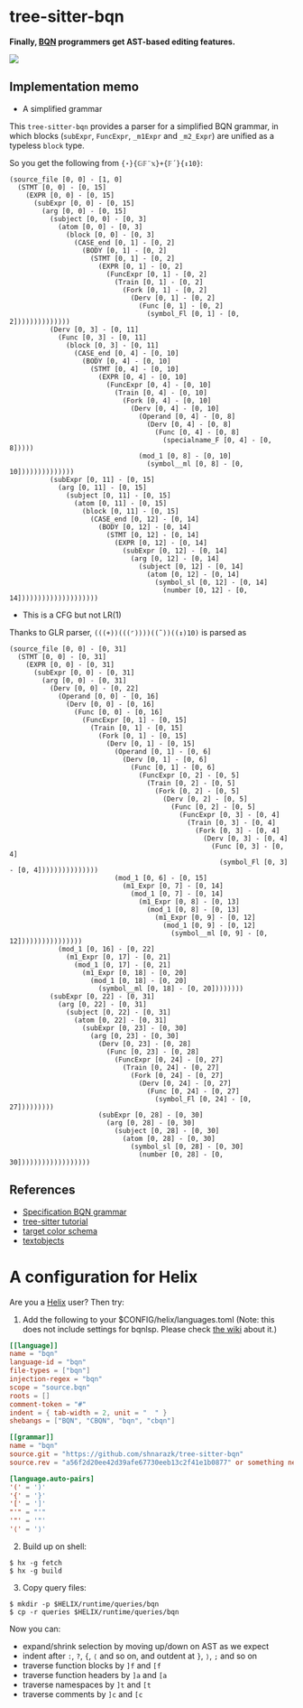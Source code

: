 # tree-sitter-bqn

**Finally, [BQN](https://mlochbaum.github.io/BQN) programmers get AST-based editing features.**

![](https://user-images.githubusercontent.com/997855/242257497-ec2578eb-45e2-46cd-9a52-cc761e1cdc11.png)

## Implementation memo

- A simplified grammar

This `tree-sitter-bqn` provides a parser for a simplified BQN grammar, in which blocks (`subExpr`, `FuncExpr`, `_m1Expr` and `_m2_Expr`) are unified as a typeless `block` type.

So you get the following from `{⋆}{𝔾𝔽¨𝕩}+{𝔽´}{↕10}`:

```
(source_file [0, 0] - [1, 0]
  (STMT [0, 0] - [0, 15]
    (EXPR [0, 0] - [0, 15]
      (subExpr [0, 0] - [0, 15]
        (arg [0, 0] - [0, 15]
          (subject [0, 0] - [0, 3]
            (atom [0, 0] - [0, 3]
              (block [0, 0] - [0, 3]
                (CASE_end [0, 1] - [0, 2]
                  (BODY [0, 1] - [0, 2]
                    (STMT [0, 1] - [0, 2]
                      (EXPR [0, 1] - [0, 2]
                        (FuncExpr [0, 1] - [0, 2]
                          (Train [0, 1] - [0, 2]
                            (Fork [0, 1] - [0, 2]
                              (Derv [0, 1] - [0, 2]
                                (Func [0, 1] - [0, 2]
                                  (symbol_Fl [0, 1] - [0, 2])))))))))))))
          (Derv [0, 3] - [0, 11]
            (Func [0, 3] - [0, 11]
              (block [0, 3] - [0, 11]
                (CASE_end [0, 4] - [0, 10]
                  (BODY [0, 4] - [0, 10]
                    (STMT [0, 4] - [0, 10]
                      (EXPR [0, 4] - [0, 10]
                        (FuncExpr [0, 4] - [0, 10]
                          (Train [0, 4] - [0, 10]
                            (Fork [0, 4] - [0, 10]
                              (Derv [0, 4] - [0, 10]
                                (Operand [0, 4] - [0, 8]
                                  (Derv [0, 4] - [0, 8]
                                    (Func [0, 4] - [0, 8]
                                      (specialname_F [0, 4] - [0, 8]))))
                                (mod_1 [0, 8] - [0, 10]
                                  (symbol__ml [0, 8] - [0, 10])))))))))))))
          (subExpr [0, 11] - [0, 15]
            (arg [0, 11] - [0, 15]
              (subject [0, 11] - [0, 15]
                (atom [0, 11] - [0, 15]
                  (block [0, 11] - [0, 15]
                    (CASE_end [0, 12] - [0, 14]
                      (BODY [0, 12] - [0, 14]
                        (STMT [0, 12] - [0, 14]
                          (EXPR [0, 12] - [0, 14]
                            (subExpr [0, 12] - [0, 14]
                              (arg [0, 12] - [0, 14]
                                (subject [0, 12] - [0, 14]
                                  (atom [0, 12] - [0, 14]
                                    (symbol_sl [0, 12] - [0, 14]
                                      (number [0, 12] - [0, 14])))))))))))))))))))
```

- This is a CFG but not LR(1)

Thanks to GLR parser, `(((+))(((⌜))))((˜))((↕)10)` is parsed as

```
(source_file [0, 0] - [0, 31]
  (STMT [0, 0] - [0, 31]
    (EXPR [0, 0] - [0, 31]
      (subExpr [0, 0] - [0, 31]
        (arg [0, 0] - [0, 31]
          (Derv [0, 0] - [0, 22]
            (Operand [0, 0] - [0, 16]
              (Derv [0, 0] - [0, 16]
                (Func [0, 0] - [0, 16]
                  (FuncExpr [0, 1] - [0, 15]
                    (Train [0, 1] - [0, 15]
                      (Fork [0, 1] - [0, 15]
                        (Derv [0, 1] - [0, 15]
                          (Operand [0, 1] - [0, 6]
                            (Derv [0, 1] - [0, 6]
                              (Func [0, 1] - [0, 6]
                                (FuncExpr [0, 2] - [0, 5]
                                  (Train [0, 2] - [0, 5]
                                    (Fork [0, 2] - [0, 5]
                                      (Derv [0, 2] - [0, 5]
                                        (Func [0, 2] - [0, 5]
                                          (FuncExpr [0, 3] - [0, 4]
                                            (Train [0, 3] - [0, 4]
                                              (Fork [0, 3] - [0, 4]
                                                (Derv [0, 3] - [0, 4]
                                                  (Func [0, 3] - [0, 4]
                                                    (symbol_Fl [0, 3] - [0, 4]))))))))))))))
                          (mod_1 [0, 6] - [0, 15]
                            (m1_Expr [0, 7] - [0, 14]
                              (mod_1 [0, 7] - [0, 14]
                                (m1_Expr [0, 8] - [0, 13]
                                  (mod_1 [0, 8] - [0, 13]
                                    (m1_Expr [0, 9] - [0, 12]
                                      (mod_1 [0, 9] - [0, 12]
                                        (symbol__ml [0, 9] - [0, 12])))))))))))))))
            (mod_1 [0, 16] - [0, 22]
              (m1_Expr [0, 17] - [0, 21]
                (mod_1 [0, 17] - [0, 21]
                  (m1_Expr [0, 18] - [0, 20]
                    (mod_1 [0, 18] - [0, 20]
                      (symbol__ml [0, 18] - [0, 20])))))))
          (subExpr [0, 22] - [0, 31]
            (arg [0, 22] - [0, 31]
              (subject [0, 22] - [0, 31]
                (atom [0, 22] - [0, 31]
                  (subExpr [0, 23] - [0, 30]
                    (arg [0, 23] - [0, 30]
                      (Derv [0, 23] - [0, 28]
                        (Func [0, 23] - [0, 28]
                          (FuncExpr [0, 24] - [0, 27]
                            (Train [0, 24] - [0, 27]
                              (Fork [0, 24] - [0, 27]
                                (Derv [0, 24] - [0, 27]
                                  (Func [0, 24] - [0, 27]
                                    (symbol_Fl [0, 24] - [0, 27]))))))))
                      (subExpr [0, 28] - [0, 30]
                        (arg [0, 28] - [0, 30]
                          (subject [0, 28] - [0, 30]
                            (atom [0, 28] - [0, 30]
                              (symbol_sl [0, 28] - [0, 30]
                                (number [0, 28] - [0, 30])))))))))))))))))
```

## References

- [Specification BQN grammar](https://mlochbaum.github.io/BQN/spec/grammar.html)
- [tree-sitter tutorial](https://tree-sitter.github.io/tree-sitter/creating-parsers)
- [target color schema](https://github.com/helix-editor/helix/blob/53f47bc47771c94dab51626ca025be28e62eba0c/runtime/themes/solarized_light.toml#L1-L23)
- [textobjects](https://docs.helix-editor.com/guides/textobject.html)

# A configuration for Helix

Are you a [Helix](https://helix-editor.com/) user? Then try:

1. Add the following to your $CONFIG/helix/languages.toml (Note: this does not include settings for bqnlsp. Please check [the wiki](https://github.com/helix-editor/helix/wiki/How-to-install-the-default-language-servers#bqn) about it.)

```toml
[[language]]
name = "bqn"
language-id = "bqn"
file-types = ["bqn"]
injection-regex = "bqn"
scope = "source.bqn"
roots = []
comment-token = "#"
indent = { tab-width = 2, unit = "  " }
shebangs = ["BQN", "CBQN", "bqn", "cbqn"]

[[grammar]]
name = "bqn"
source.git = "https://github.com/shnarazk/tree-sitter-bqn"
source.rev = "a56f2d20ee42d39afe67730eeb13c2f41e1b0877" or something new

[language.auto-pairs]
'(' = ')'
'{' = '}'
'[' = ']'
"'" = "'"
'"' = '"'
'⟨' = '⟩'
```

2. Build up on shell:

```
$ hx -g fetch
$ hx -g build
```

3. Copy query files:

```
$ mkdir -p $HELIX/runtime/queries/bqn
$ cp -r queries $HELIX/runtime/queries/bqn
```

Now you can:
- expand/shrink selection by moving up/down on AST as we expect
- indent after `:`, `?`, `{`, `⟨` and so on, and outdent at `}`, `⟩`, `;` and so on
- traverse function blocks by `]f` and `[f`
- traverse function headers by `]a` and `[a`
- traverse namespaces by `]t` and `[t`
- traverse comments by `]c` and `[c`
